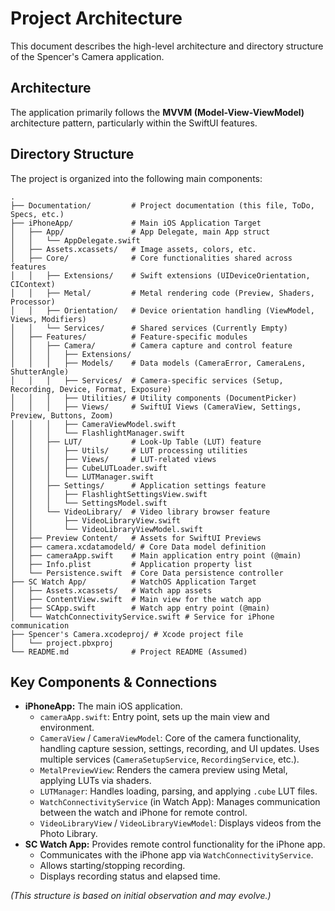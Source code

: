 # Project Architecture

This document describes the high-level architecture and directory structure of the Spencer's Camera application.

## Architecture

The application primarily follows the **MVVM (Model-View-ViewModel)** architecture pattern, particularly within the SwiftUI features.

## Directory Structure

The project is organized into the following main components:

```
.
├── Documentation/         # Project documentation (this file, ToDo, Specs, etc.)
├── iPhoneApp/             # Main iOS Application Target
│   ├── App/               # App Delegate, main App struct
│   │   └── AppDelegate.swift
│   ├── Assets.xcassets/   # Image assets, colors, etc.
│   ├── Core/              # Core functionalities shared across features
│   │   ├── Extensions/    # Swift extensions (UIDeviceOrientation, CIContext)
│   │   ├── Metal/         # Metal rendering code (Preview, Shaders, Processor)
│   │   ├── Orientation/   # Device orientation handling (ViewModel, Views, Modifiers)
│   │   └── Services/      # Shared services (Currently Empty)
│   ├── Features/          # Feature-specific modules
│   │   ├── Camera/        # Camera capture and control feature
│   │   │   ├── Extensions/
│   │   │   ├── Models/    # Data models (CameraError, CameraLens, ShutterAngle)
│   │   │   ├── Services/  # Camera-specific services (Setup, Recording, Device, Format, Exposure)
│   │   │   ├── Utilities/ # Utility components (DocumentPicker)
│   │   │   ├── Views/     # SwiftUI Views (CameraView, Settings, Preview, Buttons, Zoom)
│   │   │   ├── CameraViewModel.swift
│   │   │   └── FlashlightManager.swift
│   │   ├── LUT/           # Look-Up Table (LUT) feature
│   │   │   ├── Utils/     # LUT processing utilities
│   │   │   ├── Views/     # LUT-related views
│   │   │   ├── CubeLUTLoader.swift
│   │   │   └── LUTManager.swift
│   │   ├── Settings/      # Application settings feature
│   │   │   ├── FlashlightSettingsView.swift
│   │   │   └── SettingsModel.swift
│   │   └── VideoLibrary/  # Video library browser feature
│   │       ├── VideoLibraryView.swift
│   │       └── VideoLibraryViewModel.swift
│   ├── Preview Content/   # Assets for SwiftUI Previews
│   ├── camera.xcdatamodeld/ # Core Data model definition
│   ├── cameraApp.swift    # Main application entry point (@main)
│   ├── Info.plist         # Application property list
│   └── Persistence.swift  # Core Data persistence controller
├── SC Watch App/          # WatchOS Application Target
│   ├── Assets.xcassets/   # Watch app assets
│   ├── ContentView.swift  # Main view for the watch app
│   ├── SCApp.swift        # Watch app entry point (@main)
│   └── WatchConnectivityService.swift # Service for iPhone communication
├── Spencer's Camera.xcodeproj/ # Xcode project file
│   └── project.pbxproj
└── README.md              # Project README (Assumed)
```

## Key Components & Connections

*   **iPhoneApp:** The main iOS application.
    *   `cameraApp.swift`: Entry point, sets up the main view and environment.
    *   `CameraView` / `CameraViewModel`: Core of the camera functionality, handling capture session, settings, recording, and UI updates. Uses multiple services (`CameraSetupService`, `RecordingService`, etc.).
    *   `MetalPreviewView`: Renders the camera preview using Metal, applying LUTs via shaders.
    *   `LUTManager`: Handles loading, parsing, and applying `.cube` LUT files.
    *   `WatchConnectivityService` (in Watch App): Manages communication between the watch and iPhone for remote control.
    *   `VideoLibraryView` / `VideoLibraryViewModel`: Displays videos from the Photo Library.
*   **SC Watch App:** Provides remote control functionality for the iPhone app.
    *   Communicates with the iPhone app via `WatchConnectivityService`.
    *   Allows starting/stopping recording.
    *   Displays recording status and elapsed time.

*(This structure is based on initial observation and may evolve.)*
